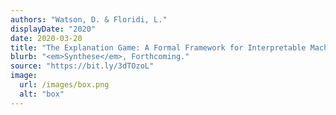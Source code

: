 ```yaml
---
authors: "Watson, D. & Floridi, L."
displayDate: "2020"
date: 2020-03-20
title: "The Explanation Game: A Formal Framework for Interpretable Machine Learning"
blurb: "<em>Synthese</em>, Forthcoming."
source: "https://bit.ly/3dTOzoL"
image:
  url: /images/box.png
  alt: "box"
---
```

